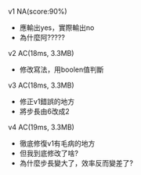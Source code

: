 v1 NA(score:90%)
- 應輸出yes，實際輸出no
- 為什麼阿?????

v2 AC(18ms, 3.3MB)
- 修改寫法，用boolen值判斷

v3 AC(18ms, 3.3MB)
- 修正v1錯誤的地方
- 將步長由6改成2

v4 AC(19ms, 3.3MB)
- 徹底修復v1有毛病的地方
- 但我到底修改了啥?
- 為什麼步長變大了，效率反而變差了?